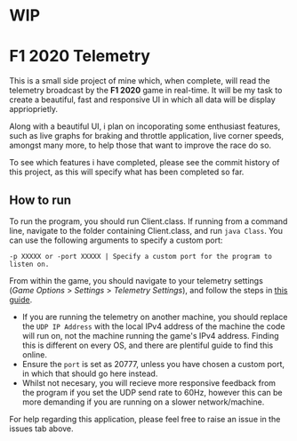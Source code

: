 # WIP

# F1 2020 Telemetry

This is a small side project of mine which, when complete, will read the telemetry broadcast by the **F1 2020** game in real-time. It will be my task to create a beautiful, fast and responsive UI in which all data will be display apprioprietly.

Along with a beautiful UI, i plan on incoporating some enthusiast features, such as live graphs for braking and throttle application, live corner speeds, amongst many more, to help those that want to improve the race do so.

To see which features i have completed, please see the commit history of this project, as this will specify what has been completed so far.

## How to run
To run the program, you should run Client.class. If running from a command line, navigate to the folder containing Client.class, and run `java Class`. You can use the following arguments to specify a custom port:

    -p XXXXX or -port XXXXX | Specify a custom port for the program to listen on.

From within the game, you should navigate to your telemetry settings (_Game Options_ > _Settings_ > _Telemetry Settings_), and follow the steps in [this guide](https://www.simracingtelemetry.com/help/F12020/).

- If you are running the telemetry on another machine, you should replace the `UDP IP Address` with the local IPv4 address of the machine the code will run on, not the machine running the game's IPv4 address. Finding this is different on every OS, and there are plentiful guide to find this online.
- Ensure the `port` is set as 20777, unless you have chosen a custom port, in which that should go here instead.
- Whilst not necesary, you will recieve more responsive feedback from the program if you set the UDP send rate to 60Hz, however this can be more demanding if you are running on a slower network/machine.

For help regarding this application, please feel free to raise an issue in the issues tab above.

 
